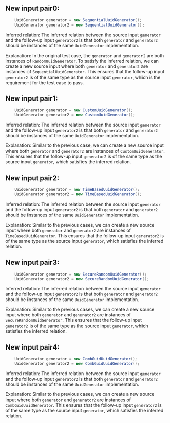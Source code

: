 ## New input pair0:
```java
    UuidGenerator generator = new SequentialUuidGenerator();
    UuidGenerator generator2 = new SequentialUuidGenerator();
```

Inferred relation: The inferred relation between the source input `generator` and the follow-up input `generator2` is that both `generator` and `generator2` should be instances of the same `UuidGenerator` implementation.

Explanation: In the original test case, the `generator` and `generator2` are both instances of `RandomUuidGenerator`. To satisfy the inferred relation, we can create a new source input where both `generator` and `generator2` are instances of `SequentialUuidGenerator`. This ensures that the follow-up input `generator2` is of the same type as the source input `generator`, which is the requirement for the test case to pass.

## New input pair1:
```java
    UuidGenerator generator = new CustomUuidGenerator();
    UuidGenerator generator2 = new CustomUuidGenerator();
```

Inferred relation: The inferred relation between the source input `generator` and the follow-up input `generator2` is that both `generator` and `generator2` should be instances of the same `UuidGenerator` implementation.

Explanation: Similar to the previous case, we can create a new source input where both `generator` and `generator2` are instances of `CustomUuidGenerator`. This ensures that the follow-up input `generator2` is of the same type as the source input `generator`, which satisfies the inferred relation.

## New input pair2:
```java
    UuidGenerator generator = new TimeBasedUuidGenerator();
    UuidGenerator generator2 = new TimeBasedUuidGenerator();
```

Inferred relation: The inferred relation between the source input `generator` and the follow-up input `generator2` is that both `generator` and `generator2` should be instances of the same `UuidGenerator` implementation.

Explanation: Similar to the previous cases, we can create a new source input where both `generator` and `generator2` are instances of `TimeBasedUuidGenerator`. This ensures that the follow-up input `generator2` is of the same type as the source input `generator`, which satisfies the inferred relation.

## New input pair3:
```java
    UuidGenerator generator = new SecureRandomUuidGenerator();
    UuidGenerator generator2 = new SecureRandomUuidGenerator();
```

Inferred relation: The inferred relation between the source input `generator` and the follow-up input `generator2` is that both `generator` and `generator2` should be instances of the same `UuidGenerator` implementation.

Explanation: Similar to the previous cases, we can create a new source input where both `generator` and `generator2` are instances of `SecureRandomUuidGenerator`. This ensures that the follow-up input `generator2` is of the same type as the source input `generator`, which satisfies the inferred relation.

## New input pair4:
```java
    UuidGenerator generator = new CombGuidUuidGenerator();
    UuidGenerator generator2 = new CombGuidUuidGenerator();
```

Inferred relation: The inferred relation between the source input `generator` and the follow-up input `generator2` is that both `generator` and `generator2` should be instances of the same `UuidGenerator` implementation.

Explanation: Similar to the previous cases, we can create a new source input where both `generator` and `generator2` are instances of `CombGuidUuidGenerator`. This ensures that the follow-up input `generator2` is of the same type as the source input `generator`, which satisfies the inferred relation.